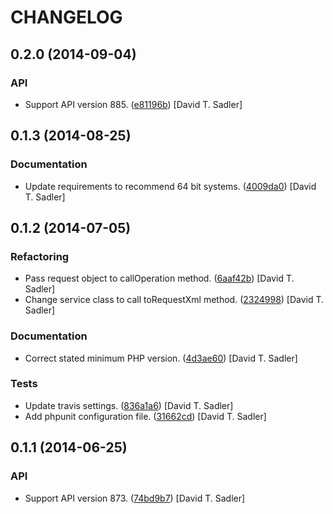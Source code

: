 CHANGELOG
=========

0.2.0 (2014-09-04)
------------------

### API

* Support API version 885. ([e81196b](https://github.com/davidtsadler/ebay-sdk-shopping/commit/e81196b33879d970a0cc79559c06e0df8e0018f3)) [David T. Sadler]

0.1.3 (2014-08-25)
------------------

### Documentation

* Update requirements to recommend 64 bit systems. ([4009da0](https://github.com/davidtsadler/ebay-sdk-shopping/commit/4009da015432beaddd03b8b548ec76372607eb5e)) [David T. Sadler]

0.1.2 (2014-07-05)
------------------

### Refactoring

* Pass request object to callOperation method. ([6aaf42b](https://github.com/davidtsadler/ebay-sdk-shopping/commit/6aaf42bd7a6e235597da3467b7375a01cfa7425f)) [David T. Sadler]
* Change service class to call toRequestXml method. ([2324998](https://github.com/davidtsadler/ebay-sdk-shopping/commit/23249988fefa7a6c2a88e467a82355f46eb78079)) [David T. Sadler]

### Documentation

* Correct stated minimum PHP version. ([4d3ae60](https://github.com/davidtsadler/ebay-sdk-shopping/commit/4d3ae6076ece83b17eb9858e65b0c9404f4ac30a)) [David T. Sadler]

### Tests

* Update travis settings. ([836a1a6](https://github.com/davidtsadler/ebay-sdk-shopping/commit/836a1a6a79204175f657b0a18a0579c21826f139)) [David T. Sadler]
* Add phpunit configuration file. ([31662cd](https://github.com/davidtsadler/ebay-sdk-shopping/commit/31662cd67b4f9f63cba06e6a8d0e3711722e4bfe)) [David T. Sadler]

0.1.1 (2014-06-25)
------------------

### API

* Support API version 873. ([74bd9b7](https://github.com/davidtsadler/ebay-sdk-shopping/commit/74bd9b74348c4b02d0aa83f071c029ee780fc068)) [David T. Sadler]
